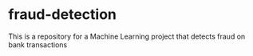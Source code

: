 # fraud-detection
This is a repository for a Machine Learning project that detects fraud on bank transactions
